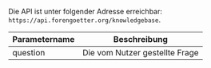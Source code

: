 Die API ist unter folgender Adresse erreichbar: `https://api.forengoetter.org/knowledgebase`.

| Parametername    | Beschreibung                   |
| -----------------| ------------------------------ |
| question         | Die vom Nutzer gestellte Frage |

